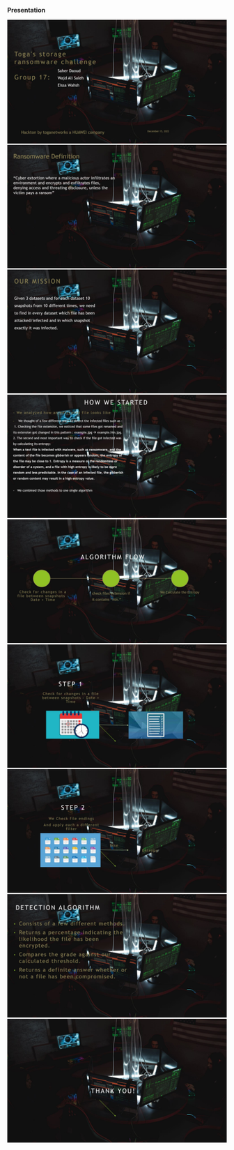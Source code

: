

**Presentation**


![](https://github.com/Saherdaoud/Randsomeware-Hackton/blob/main/Presentation/slide_1.jpg?raw=true)
![](https://github.com/Saherdaoud/Randsomeware-Hackton/blob/main/Presentation/slide_2.jpg?raw=true)
![](https://github.com/Saherdaoud/Randsomeware-Hackton/blob/main/Presentation/slide_3.jpg?raw=true)
![](https://github.com/Saherdaoud/Randsomeware-Hackton/blob/main/Presentation/slide_4.jpg?raw=true)
![](https://github.com/Saherdaoud/Randsomeware-Hackton/blob/main/Presentation/slide_5.jpg?raw=true)
![](https://github.com/Saherdaoud/Randsomeware-Hackton/blob/main/Presentation/slide_6.jpg?raw=true)
![](https://github.com/Saherdaoud/Randsomeware-Hackton/blob/main/Presentation/slide_7.jpg?raw=true)
![](https://github.com/Saherdaoud/Randsomeware-Hackton/blob/main/Presentation/slide_8.jpg?raw=true)
![](https://github.com/Saherdaoud/Randsomeware-Hackton/blob/main/Presentation/slide_9.jpg?raw=true)


